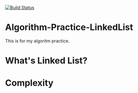 [![Build Status](https://travis-ci.org/cotrpepe/Algorithm-Practice-LinkedList.svg?branch=master)](https://travis-ci.org/cotrpepe/Algorithm-Practice-LinkedList)

Algorithm-Practice-LinkedList
=============================

This is for my algoritm practice.

# What's Linked List?

# Complexity

